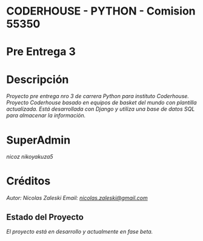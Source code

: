 # **CODERHOUSE - PYTHON - Comision 55350**
# Pre Entrega 3

# Descripción
*Proyecto pre entrega nro 3 de carrera Python para instituto Coderhouse.*
*Proyecto Coderhouse basado en equipos de basket del mundo con plantilla actualizada. Está desarrollada con Django y utiliza una base de datos SQL para almacenar la información.*
# SuperAdmin 
*nicoz*
*nikoyakuza5*


# Créditos
*Autor: Nicolas Zaleski*
*Email: nicolas.zaleski@gmail.com*

## Estado del Proyecto
*El proyecto está en desarrollo y actualmente en fase beta.*